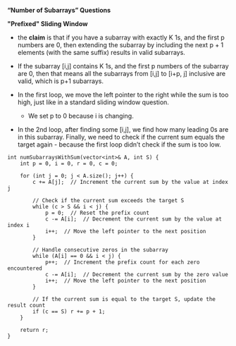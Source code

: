 **“Number of Subarrays” Questions**

**"Prefixed" Sliding Window**

-   the **claim** is that if you have a subarray with exactly K 1s, and the first p numbers are 0, then extending the subarray by including the next p + 1 elements (with the same suffix) results in valid subarrays.

-   If the subarray [i,j] contains K 1s, and the first p numbers of the subarray are 0, then that means all the subarrays from [i,j] to [i+p, j] inclusive are valid, which is p+1 subarrays.

-   In the first loop, we move the left pointer to the right while the sum is too high, just like in a standard sliding window question.
    -   We set p to 0 because i is changing.
-   In the 2nd loop, after finding some [i,j], we find how many leading 0s are in this subarray.
    Finally, we need to check if the current sum equals the target again - because the first loop didn’t check if the sum is too low.

```
int numSubarraysWithSum(vector<int>& A, int S) {
    int p = 0, i = 0, r = 0, c = 0;

    for (int j = 0; j < A.size(); j++) {
        c += A[j];  // Increment the current sum by the value at index j

        // Check if the current sum exceeds the target S
        while (c > S && i < j) {
            p = 0;  // Reset the prefix count
            c -= A[i];  // Decrement the current sum by the value at index i
            i++;  // Move the left pointer to the next position
        }

        // Handle consecutive zeros in the subarray
        while (A[i] == 0 && i < j) {
            p++;  // Increment the prefix count for each zero encountered
            c -= A[i];  // Decrement the current sum by the zero value
            i++;  // Move the left pointer to the next position
        }

        // If the current sum is equal to the target S, update the result count
        if (c == S) r += p + 1;
    }

    return r;
}

```
